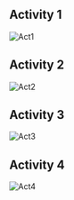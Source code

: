 ## Activity 1
![Act1](https://user-images.githubusercontent.com/81163246/116664648-61823f80-a9b6-11eb-99f1-a9b440545423.png)

## Activity 2
![Act2](https://user-images.githubusercontent.com/81163246/116664716-76f76980-a9b6-11eb-9718-05e18fd2c5b0.png)

## Activity 3
![Act3](https://user-images.githubusercontent.com/81163246/116664757-84acef00-a9b6-11eb-8abb-898dfaaaafac.png)

## Activity 4
![Act4](https://user-images.githubusercontent.com/81163246/116685354-d1e98a80-a9cf-11eb-89de-a4354ec3f67b.png)


